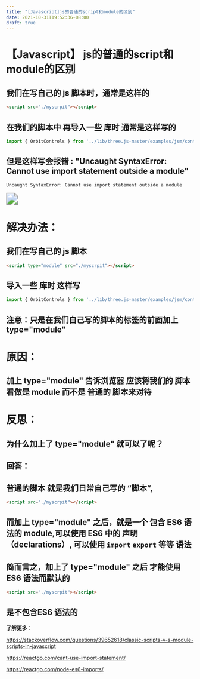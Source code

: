 ```yaml
---
title: "[Javascript]js的普通的script和module的区别"
date: 2021-10-31T19:52:36+08:00
draft: true
---
```


# 【Javascript】   js的普通的script和module的区别

## 我们在写自己的 js 脚本时，通常是这样的

```html
<script src="./myscrpit"></script>
```

## 在我们的脚本中 再导入一些 库时 通常是这样写的

```js
import { OrbitControls } from '../lib/three.js-master/examples/jsm/controls/OrbitControls.js'
```

## 但是这样写会报错 : "Uncaught SyntaxError: Cannot use import statement outside a module"

```
Uncaught SyntaxError: Cannot use import statement outside a module
```

<img src="https://blog.clayliu.com/post/img/js/image-20211031193534064.png" style="zoom:200%;" />





# 解决办法：

## 我们在写自己的 js 脚本

```html
<script type="module" src="./myscrpit"></script>
```

## 导入一些 库时 这样写

```js
import { OrbitControls } from '../lib/three.js-master/examples/jsm/controls/OrbitControls.js'
```

## 注意：只是在我们自己写的脚本的标签的前面加上   type="module"  

# 原因：

## 加上 type="module"  告诉浏览器 应该将我们的 脚本 看做是 module 而不是 普通的 脚本来对待



# 反思：

## 为什么加上了 type="module"  就可以了呢？

## 回答：

## 普通的脚本 就是我们日常自己写的 “脚本”,

```html
<script src="./myscrpit"></script>
```

## 而加上 type="module" 之后，就是一个 包含 ES6 语法的 module,可以使用 ES6 中的 声明 （declarations）, 可以使用 `import` `export`  等等 语法

## 简而言之，加上了  type="module" 之后 才能使用ES6 语法而默认的 

```html
<script src="./myscrpit"></script>
```

## 是不包含ES6 语法的



**了解更多：**

https://stackoverflow.com/questions/39652618/classic-scripts-v-s-module-scripts-in-javascript

https://reactgo.com/cant-use-import-statement/

https://reactgo.com/node-es6-imports/
